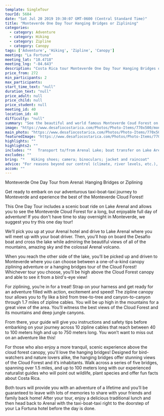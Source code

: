 ```yaml
---
template: SingleTour
tourId: 5684
date: "Sat Jul 20 2019 19:30:07 GMT-0600 (Central Standard Time)"
title: "Monteverde One Day Tour Hanging Bridges or Ziplining"
categories: 
  - category: Adventure
  - category: Hiking
  - category: Zipline
  - category: Canopy
tags: ['Adventure', 'Hiking', 'Zipline', 'Canopy']
meeting: "La Fortuna"
meeting_lat: "10.4718"
meeting_lng: "-84.643"
description: "Costa Rica tour Monteverde One Day Tour Hanging Bridges or Ziplining, id 5684"
price_from: 272
min_participants: 2
max_participants: 
start_time_text: "null"
duration_text: "null"
price_adult: null
price_child: null
price_student: null
meeting_id: 40
location_id: 40
difficulty: "null"
summary: "See the beautiful and world famous Monteverde Coud Forest on this One Day Tour from Arenal to Monteverde. Take our adventurous taxi-boat-taxi across Lake Arenal, enjoy beautiful views of the Costa Rican countryside and gorgeous mountains engulfed in rainforest. Half the fun is getting there! Upon arrival, choose between a breath-taking zipline adventure or a walk along the top of the Cloud Forest canopy on hanging bridges – on both tours you will get up-close and personal with..."
image: "https://www.desafiocostarica.com/Photos/Photo-Items/770x500/monteverde-one-day-tour---hanging-bridges--ziplining--and-gondola--1405965944.jpg"
main_photo: "https://www.desafiocostarica.com/Photos/Photo-Items/770x500/monteverde-one-day-tour---hanging-bridges--ziplining--and-gondola--1405965944.jpg"
featuredImage: "https://www.desafiocostarica.com/Photos/Photo-Items/770x500/monteverde-one-day-tour---hanging-bridges--ziplining--and-gondola--1405965944.jpg"
highlights: ""
highlights2: ""
includes: "*   Transport to/from Arenal Lake; boat transfer on Lake Arenal to ground transfer; drive up windy; steep gravel roads with amazing panoramic views of Arenal Volcano"
excludes: ""
bring: "*   Hiking shoes; camera; binoculars; jacket and raincoat"
advice: "For reasons beyond our control (climate, river levels, etc.), we may change to a more-suitable tour with an equal or similar adventure-appeal or offer other tour options so you don't miss out on a fun day in Costa Rica. We reserve the right to cancel a trip due to unfavorable conditions & will only run a tour according to our policies. Full refund is given if (on rare occasion) no tour is run. This adventure involves some inherent risk and physical exertion, so you must be in good physical condition! While the recommended weight limit for our canyoning (rappelling) tour and most zip line tours is 220 lbs (100 kilos) it’s more about waist size than weight as the ropes (canyoneering) and cables (zip lines) are rated for well over 220 lbs but the maximum waist size for the harnesses used for these tours is 42 inches. So if you are a little over 220 lbs but your waist is less than 42 inches you can still do these tours."
accom: ""
---
```

Monteverde One Day Tour from Arenal: Hanging Bridges or Ziplining

Get ready to embark on our adventurous taxi-boat-taxi journey to Monteverde and eperience the best of the Monteverde Cloud Forest!

This One Day Tour includes a scenic boat ride on Lake Arenal and allows you to see the Monteverde Cloud Forest for a long, but enjoyable full day of adventure! If you don't have time to stay overnight in Monteverde, we suggest you try this one day tour!

We’ll pick you up at your Arenal hotel and drive to Lake Arenal where you will meet up with your boat driver. Then, you’ll hop on board the Desafio boat and cross the lake while admiring the beautiful views of all of the mountains, amazing sky and the colossal Arenal volcano.

When you reach the other side of the lake, you’ll be picked up and driven to Monteverde where you can choose between a one-of-a-kind canopy ziplining adventure or a hanging bridges tour of the Cloud Forest! Whichever tour you choose, you’ll be high above the Cloud Forest canopy and able to see it from a bird's-eye view!

For ziplining, you’re in for a treat! Strap on your harness and get ready for an adventure filled with action, excitement and speed! The zipline canopy tour allows you to fly like a bird from tree-to-tree and canyon-to-canyon through 1.7 miles of zipline cables. You will be up high in the mountains for a great view of the area. You’ll witness the best views of the Cloud Forest and its mountains and deep jungle canyons.

From there, your guide will give you instructions and safety tips before embarking on your journey across 10 zipline cables that reach between 40 to 100 meters high and up to 750 meters long. You won’t want to miss out on an adventure like this!

For those who also enjoy a more tranquil, scenic experience above the cloud forest canopy, you'll love the hanging bridges! Designed for bird-watchers and nature lovers alike, the hanging bridges offer stunning views of the Cloud Forest and it’s inhabitants. Walk across a series of five bridges, spanning over 1.5 miles, and up to 100 meters long with our experienced naturalist guides who will point out wildlife, plant species and offer fun facts about Costa Rica.

Both tours will provide you with an adventure of a lifetime and you’ll be guaranteed to leave with lots of memories to share with your friends and family back home! After your tour, enjoy a delicious traditional lunch and then head back to Arenal with the taxi-boat-taxi right to the doorstep of your La Fortuna hotel before the day is done.
